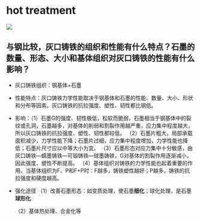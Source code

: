 # hot treatment

![](https://cdn.jsdelivr.net/gh/ffaffAHA/picx-images-hosting@master/PicGo/202503021807422.png)

## 与钢比较，灰口铸铁的组织和性能有什么特点？石墨的数量、形态、大小和基体组织对灰口铸铁的性能有什么影响？

- 灰口铸铁组织：钢基体+石墨

- 性能特点：灰口铸铁力学性能取决于钢基体和石墨的性能、数量、大小、形状和分布等因素。灰口铸铁的抗拉强度、塑性、韧性都比钢低。

- 影响：（1）石墨G的强度、韧性极低，松软而脆弱，石墨相当于钢基体中的裂纹或孔洞，石墨越多，对基体的削弱和割裂作用越严重，应力集中程度越大，所以灰口铸铁的抗拉强度、塑性、韧性都较低。
（2）石墨片粗大，局部承载面积减少，力学性能下降；石墨片过细，应力集中程度增加，力学性能也降低；石墨片尺寸应以中等大小为宜。
（3）石墨形态对应力集中十分敏感，由灰口铸铁—蠕墨铸铁—可锻铸铁—球墨铸铁，G对基体的割裂作用逐渐减小，因此强度、塑性不断提高。
（4）基体组织对铸铁的力学性能也起着重要的作用。当基体组织为F、P和F+P时：F越多，铸铁塑性越好；P越多，铸铁的抗拉强度和硬度越高。
- 强化途径
    （1）改善石墨形态：如变质处理，使石墨**细化**；球化处理，是石墨**球形化**

    （2）基体热处理、合金化等
